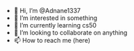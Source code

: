 - 👋 Hi, I’m @Adnane1337
- 👀 I’m interested in something
- 🌱 I’m currently learning cs50
- 💞️ I’m looking to collaborate on anything
- 📫 How to reach me (here)

<!---
Adnane1337/Adnane1337 is a ✨ special ✨ repository because its `README.md` (this file) appears on your GitHub profile.
You can click the Preview link to take a look at your changes.
--->
